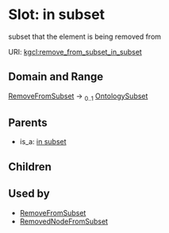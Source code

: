 
# Slot: in subset


subset that the element is being removed from

URI: [kgcl:remove_from_subset_in_subset](http://w3id.org/kgcl_schema/remove_from_subset_in_subset)


## Domain and Range

[RemoveFromSubset](RemoveFromSubset.md) &#8594;  <sub>0..1</sub> [OntologySubset](OntologySubset.md)

## Parents

 *  is_a: [in subset](in_subset.md)

## Children


## Used by

 * [RemoveFromSubset](RemoveFromSubset.md)
 * [RemovedNodeFromSubset](RemovedNodeFromSubset.md)
